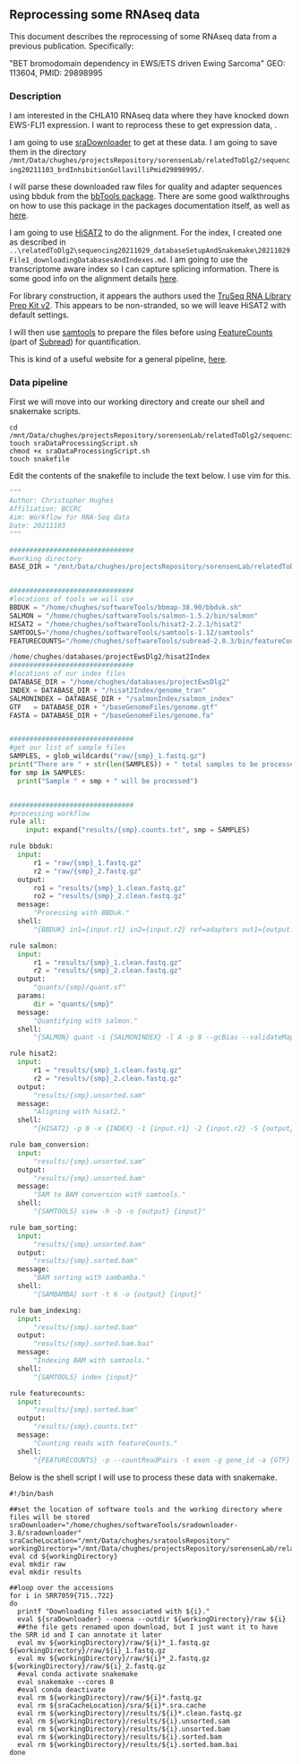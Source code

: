 ## Reprocessing some RNAseq data

This document describes the reprocessing of some RNAseq data from a previous publication. Specifically:

"BET bromodomain dependency in EWS/ETS driven Ewing Sarcoma"
GEO: 113604, PMID: 29898995

### Description

I am interested in the CHLA10 RNAseq data where they have knocked down EWS-FLI1 expression. I want to reprocess these to get expression data, .

I am going to use [sraDownloader](https://github.com/s-andrews/sradownloader) to get at these data. I am going to save them in the directory `/mnt/Data/chughes/projectsRepository/sorensenLab/relatedToDlg2/sequencing20211103_brdInhibitionGollavilliPmid29898995/`. 

I will parse these downloaded raw files for quality and adapter sequences using bbduk from the [bbTools package](https://sourceforge.net/projects/bbmap/). There are some good walkthroughs on how to use this package in the packages documentation itself, as well as [here](https://jgi.doe.gov/data-and-tools/bbtools/bb-tools-user-guide/). 

I am going to use [HiSAT2](http://daehwankimlab.github.io/hisat2/) to do the alignment. For the index, I created one as described in `..\relatedToDlg2\sequencing20211029_databaseSetupAndSnakemake\20211029File1_downloadingDatabasesAndIndexes.md`. I am going to use the transcriptome aware index so I can capture splicing information. There is some good info on the alignment details [here](http://daehwankimlab.github.io/hisat2/manual/). 

For library construction, it appears the authors used the [TruSeq RNA Library Prep Kit v2](https://www.illumina.com/products/by-type/sequencing-kits/library-prep-kits/truseq-rna-v2.html). This appears to be non-stranded, so we will leave HiSAT2 with default settings.


I will then use [samtools](http://www.htslib.org/) to prepare the files before using [FeatureCounts](http://subread.sourceforge.net/featureCounts.html) (part of [Subread](http://subread.sourceforge.net/)) for quantification.

This is kind of a useful website for a general pipeline, [here](https://www.bioconductor.org/help/course-materials/2016/CSAMA/lab-3-rnaseq/rnaseq_gene_CSAMA2016.html).

### Data pipeline

First we will move into our working directory and create our shell and snakemake scripts.

```shell
cd /mnt/Data/chughes/projectsRepository/sorensenLab/relatedToDlg2/sequencing20211103_brdInhibitionGollavilliPmid29898995
touch sraDataProcessingScript.sh
chmod +x sraDataProcessingScript.sh
touch snakefile
```

Edit the contents of the snakefile to include the text below. I use vim for this.

```python
"""
Author: Christopher Hughes
Affiliation: BCCRC
Aim: Workflow for RNA-Seq data
Date: 20211103
"""

###############################
#working directory
BASE_DIR = "/mnt/Data/chughes/projectsRepository/sorensenLab/relatedToDlg2/sequencing20211103_brdInhibitionGollavilliPmid29898995"


###############################
#locations of tools we will use
BBDUK = "/home/chughes/softwareTools/bbmap-38.90/bbduk.sh"
SALMON = "/home/chughes/softwareTools/salmon-1.5.2/bin/salmon"
HISAT2 = "/home/chughes/softwareTools/hisat2-2.2.1/hisat2"
SAMTOOLS="/home/chughes/softwareTools/samtools-1.12/samtools"
FEATURECOUNTS="/home/chughes/softwareTools/subread-2.0.3/bin/featureCounts"

/home/chughes/databases/projectEwsDlg2/hisat2Index
###############################
#locations of our index files
DATABASE_DIR = "/home/chughes/databases/projectEwsDlg2"
INDEX = DATABASE_DIR + "/hisat2Index/genome_tran"
SALMONINDEX = DATABASE_DIR + "/salmonIndex/salmon_index"
GTF   = DATABASE_DIR + "/baseGenomeFiles/genome.gtf"
FASTA = DATABASE_DIR + "/baseGenomeFiles/genome.fa"


###############################
#get our list of sample files
SAMPLES, = glob_wildcards("raw/{smp}_1.fastq.gz")
print("There are " + str(len(SAMPLES)) + " total samples to be processed.")
for smp in SAMPLES:
  print("Sample " + smp + " will be processed")


###############################
#processing workflow
rule all:
    input: expand("results/{smp}.counts.txt", smp = SAMPLES)

rule bbduk:
  input:
      r1 = "raw/{smp}_1.fastq.gz"
      r2 = "raw/{smp}_2.fastq.gz"
  output:
      ro1 = "results/{smp}_1.clean.fastq.gz"
      ro2 = "results/{smp}_2.clean.fastq.gz"
  message:
      "Processing with BBDuk."
  shell:
      "{BBDUK} in1={input.r1} in2={input.r2} ref=adapters out1={output.ro1} out2={output.ro2} ktrim=r k=23 mink=11 hdist=1"

rule salmon:
  input:
      r1 = "results/{smp}_1.clean.fastq.gz"
      r2 = "results/{smp}_2.clean.fastq.gz"
  output:
      "quants/{smp}/quant.sf"
  params:
      dir = "quants/{smp}"
  message:
      "Quantifying with salmon."
  shell:
      "{SALMON} quant -i {SALMONINDEX} -l A -p 8 --gcBias --validateMappings -o {params.dir} -1 {input.r1} -2 {input.r2}"

rule hisat2:
  input:
      r1 = "results/{smp}_1.clean.fastq.gz"
      r2 = "results/{smp}_2.clean.fastq.gz"
  output:
      "results/{smp}.unsorted.sam"
  message:
      "Aligning with hisat2."
  shell:
      "{HISAT2} -p 8 -x {INDEX} -1 {input.r1} -2 {input.r2} -S {output}"

rule bam_conversion:
  input:
      "results/{smp}.unsorted.sam"
  output:
      "results/{smp}.unsorted.bam"
  message:
      "SAM to BAM conversion with samtools."
  shell:
      "{SAMTOOLS} view -h -b -o {output} {input}"

rule bam_sorting:
  input:
      "results/{smp}.unsorted.bam"
  output:
      "results/{smp}.sorted.bam"
  message:
      "BAM sorting with sambamba."
  shell:
      "{SAMBAMBA} sort -t 6 -o {output} {input}"

rule bam_indexing:
  input:
      "results/{smp}.sorted.bam"
  output:
      "results/{smp}.sorted.bam.bai"
  message:
      "Indexing BAM with samtools."
  shell:
      "{SAMTOOLS} index {input}"

rule featurecounts:
  input:
      "results/{smp}.sorted.bam"
  output:
      "results/{smp}.counts.txt"
  message:
      "Counting reads with featureCounts."
  shell:
      "{FEATURECOUNTS} -p --countReadPairs -t exon -g gene_id -a {GTF} -o {output} {input}"
```

Below is the shell script I will use to process these data with snakemake.

```shell
#!/bin/bash

##set the location of software tools and the working directory where files will be stored
sraDownloader="/home/chughes/softwareTools/sradownloader-3.8/sradownloader"
sraCacheLocation="/mnt/Data/chughes/sratoolsRepository"
workingDirectory="/mnt/Data/chughes/projectsRepository/sorensenLab/relatedToDlg2/sequencing20211103_brdInhibitionGollavilliPmid29898995"
eval cd ${workingDirectory}
eval mkdir raw
eval mkdir results

##loop over the accessions
for i in SRR7059{715..722}
do
  printf "Downloading files associated with ${i}."
  eval ${sraDownloader} --noena --outdir ${workingDirectory}/raw ${i}
  ##the file gets renamed upon download, but I just want it to have the SRR id and I can annotate it later
  eval mv ${workingDirectory}/raw/${i}*_1.fastq.gz ${workingDirectory}/raw/${i}_1.fastq.gz
  eval mv ${workingDirectory}/raw/${i}*_2.fastq.gz ${workingDirectory}/raw/${i}_2.fastq.gz
  #eval conda activate snakemake
  eval snakemake --cores 8
  #eval conda deactivate
  eval rm ${workingDirectory}/raw/${i}*.fastq.gz
  eval rm ${sraCacheLocation}/sra/${i}*.sra.cache
  eval rm ${workingDirectory}/results/${i}*.clean.fastq.gz
  eval rm ${workingDirectory}/results/${i}.unsorted.sam
  eval rm ${workingDirectory}/results/${i}.unsorted.bam
  eval rm ${workingDirectory}/results/${i}.sorted.bam
  eval rm ${workingDirectory}/results/${i}.sorted.bam.bai
done
```




